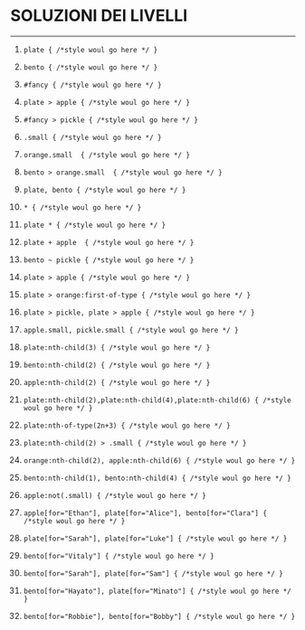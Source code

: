 
# SOLUZIONI DEI LIVELLI

___

1.  ` plate
{
    /*style woul go here */
} ` 

2.  ` bento
{
    /*style woul go here */
} ` 

3.  ` #fancy
{
    /*style woul go here */
} ` 

4.  ` plate > apple
{
    /*style woul go here */
} ` 

5.  ` #fancy > pickle
{
    /*style woul go here */
} ` 

6.  ` .small
{
    /*style woul go here */
} ` 

7.  `orange.small 
{
    /*style woul go here */
} ` 
8.  ` bento > orange.small 
{
    /*style woul go here */
} ` 

9.  ` plate, bento
{
    /*style woul go here */
} ` 
8.  ` *
{
    /*style woul go here */
} ` 

11.  ` plate *
{
    /*style woul go here */
} ` 
12.  ` plate + apple 
{
    /*style woul go here */
} ` 

13.  ` bento ~ pickle
{
    /*style woul go here */
} ` 
14.  ` plate > apple
{
    /*style woul go here */
} ` 

15.  ` plate > orange:first-of-type
{
    /*style woul go here */
} ` 
16.  ` plate > pickle, plate > apple
{
    /*style woul go here */
} ` 

17.  ` apple.small, pickle.small
{
    /*style woul go here */
} ` 
18.  ` plate:nth-child(3)
{
    /*style woul go here */
} ` 

19.  ` bento:nth-child(2)
{
    /*style woul go here */
} ` 
20.  ` apple:nth-child(2)
{
    /*style woul go here */
} ` 

21.  ` plate:nth-child(2),plate:nth-child(4),plate:nth-child(6)
{
    /*style woul go here */
} ` 

21.  ` plate:nth-of-type(2n+3)
{
    /*style woul go here */
} ` 

21.  ` plate:nth-child(2) > .small
{
    /*style woul go here */
} ` 

21.  ` orange:nth-child(2), apple:nth-child(6)
{
    /*style woul go here */
} ` 

21.  ` bento:nth-child(1), bento:nth-child(4)
{
    /*style woul go here */
} ` 

21.  ` apple:not(.small)
{
    /*style woul go here */
} ` 

21.  ` apple[for="Ethan"], plate[for="Alice"], bento[for="Clara"]
{
    /*style woul go here */
} ` 

21.  ` plate[for="Sarah"], plate[for="Luke"]
{
    /*style woul go here */
} ` 

21.  ` bento[for="Vitaly"]
{
    /*style woul go here */
} ` 

21.  ` bento[for="Sarah"], plate[for="Sam"]
{
    /*style woul go here */
} ` 

21.  ` bento[for="Hayato"], plate[for="Minato"]
{
    /*style woul go here */
} ` 

32.  ` bento[for="Robbie"], bento[for="Bobby"]
{
    /*style woul go here */
} ` 
